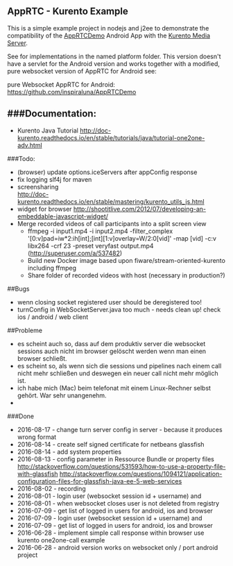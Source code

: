 ## AppRTC - Kurento Example

This is a simple example project in nodejs and j2ee to demonstrate the compatibility of the [AppRTCDemo](https://github.com/njovy/AppRTCDemo) Android App with the [Kurento Media Server](http://www.kurento.org/).

See for implementations in the named platform folder.
This version doesn't have a servlet for the Android version and works together with a modified, pure websocket version of AppRTC for Android see: 

pure Websocket AppRTC for Android: https://github.com/inspiraluna/AppRTCDemo 

###Documentation:
-----------------
- Kurento Java Tutorial http://doc-kurento.readthedocs.io/en/stable/tutorials/java/tutorial-one2one-adv.html

###Todo:
- (browser) update options.iceServers after appConfig response 
- fix logging slf4j for maven
- screensharing  
		http://doc-kurento.readthedocs.io/en/stable/mastering/kurento_utils_js.html
- widget for browser 
		http://shootitlive.com/2012/07/developing-an-embeddable-javascript-widget/ 
- Merge recorded videos of call participants into a split screen view
  - ffmpeg -i input1.mp4 -i input2.mp4 -filter_complex '[0:v]pad=iw*2:ih[int];[int][1:v]overlay=W/2:0[vid]' -map [vid] -c:v libx264 -crf 23 -preset veryfast output.mp4 (http://superuser.com/a/537482)
  - Build new Docker image based upon fiware/stream-oriented-kurento including ffmpeg
  - Share folder of recorded videos with host (necessary in production?)

##Bugs
- wenn closing socket registered user should be deregistered too!
- turnConfig in WebSocketServer.java too much - needs clean up! check ios / android / web client 

##Probleme
- es scheint auch so, dass auf dem produktiv server die websocket sessions auch nicht im browser gelöscht werden wenn man einen browser schließt. 
- es scheint so, als wenn sich die sessions und pipelines nach einem call nicht mehr schließen und deswegen ein neuer call nicht mehr möglich ist.
- ich habe mich (Mac) beim telefonat mit einem Linux-Rechner selbst gehört. War sehr unangenehm.
- 


###Done
- 2016-08-17 - change turn server config in server - because it produces wrong format
- 2016-08-14 - create self signed certificate for netbeans glassfish
- 2016-08-14 - add system properties
- 2016-08-13  - config parameter in Ressource Bundle or property files 
				http://stackoverflow.com/questions/531593/how-to-use-a-property-file-with-glassfish
				http://stackoverflow.com/questions/1094121/application-configuration-files-for-glassfish-java-ee-5-web-services
- 2016-08-02 - recording
- 2016-08-01 - login user (websocket session id + username) and 
- 2016-08-01 - when websocket closes user is not deleted from registry
- 2016-07-09 - get list of logged in users for android, ios and browser 
- 2016-07-09 - login user (websocket session id + username) and 
- 2016-07-09 - get list of logged in users for android, ios and browser
- 2016-06-28 - implement simple call response within browser use kurento one2one-call example
- 2016-06-28 - android version works on websocket only / port android project
